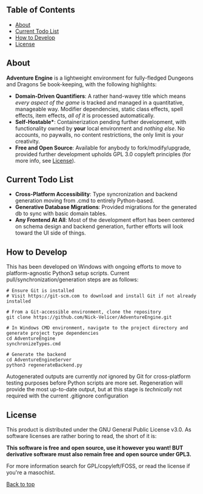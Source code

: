 
## Table of Contents
- [About](#about)
- [Current Todo List](#current-todo-list)
- [How to Develop](#how-to-develop)
- [License](#license)

## About

**Adventure Engine** is a lightweight environment for fully-fledged Dungeons and Dragons 5e book-keeping, with the following highlights:

- **Domain-Driven Quantifiers**: A rather hand-wavey title which means _every aspect of the game_ is tracked and managed in a quantitative, manageable way. Modifier dependencies, static class effects, spell effects, item effects, _all of it_ is processed automatically.
- **Self-Hostable\***: Containerization pending further development, with functionality owned by **your** local environment and _nothing else_. No accounts, no paywalls, no content restrictions, the only limit is your creativity.
- **Free and Open Source**: Available for anybody to fork/modify/upgrade, provided further development upholds GPL 3.0 copyleft principles (for more info, see [License](#license)).

## Current Todo List

- **Cross-Platform Accessibility**: Type syncronization and backend generation moving from .cmd to entirely Python-based.
- **Generative Database Migrations**: Provided migrations for the generated db to sync with basic domain tables.
- **Any Frontend At All**: Most of the development effort has been centered on schema design and backend generation, further efforts will look toward the UI side of things.  

## How to Develop

This has been developed on Windows with ongoing efforts to move to platform-agnostic Python3 setup scripts. Current pull/synchronization/generation steps are as follows:

```shell
# Ensure Git is installed
# Visit https://git-scm.com to download and install Git if not already installed

# From a Git-accessible environment, clone the repository
git clone https://github.com/Nick-Velicer/AdventureEngine.git

# In Windows CMD environment, navigate to the project directory and generate project type dependencies
cd AdventureEngine
synchronizeTypes.cmd

# Generate the backend
cd AdventureEngineServer
python3 regenerateBackend.py
```
Autogenerated outputs are currently _not_ ignored by Git for cross-platform testing purposes before Python scripts are more set. Regeneration will provide the most up-to-date output, but at this stage is _technically_ not required with the current .gitignore configuration
## License

This product is distributed under the GNU General Public License v3.0. As software licenses are rather boring to read, the short of it is:

**This software is free and open source, use it however you want! BUT derivative software must also remain free and open source under GPL3.**

For more information search for GPL/copyleft/FOSS, or read the license if you're a masochist.



[Back to top](#top)
